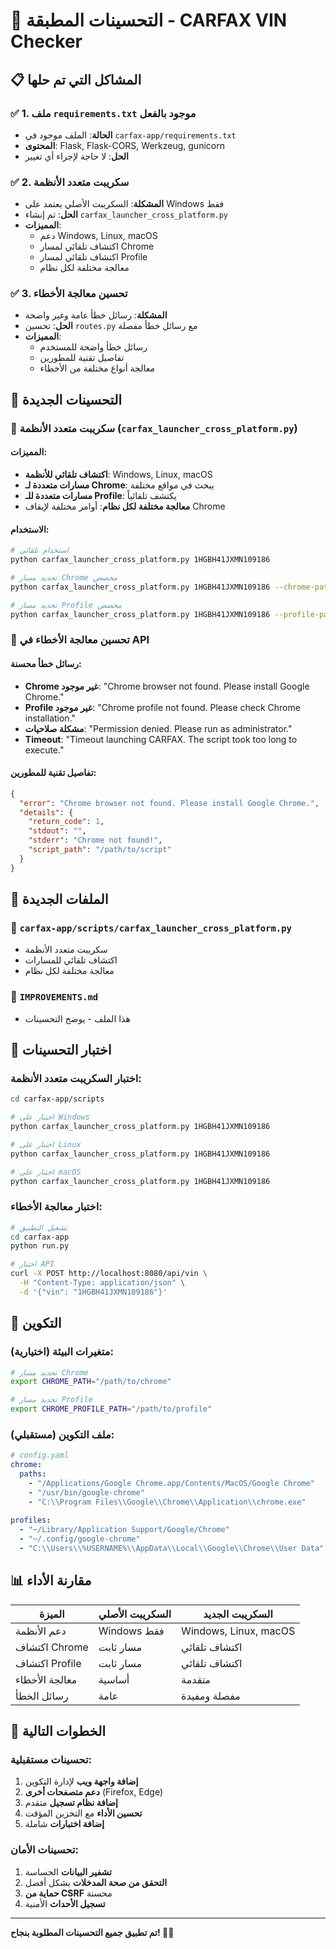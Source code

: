 # 🔧 التحسينات المطبقة - CARFAX VIN Checker

## 📋 المشاكل التي تم حلها

### ✅ 1. ملف `requirements.txt` موجود بالفعل
- **الحالة**: الملف موجود في `carfax-app/requirements.txt`
- **المحتوى**: Flask, Flask-CORS, Werkzeug, gunicorn
- **الحل**: لا حاجة لإجراء أي تغيير

### ✅ 2. سكريبت متعدد الأنظمة
- **المشكلة**: السكريبت الأصلي يعتمد على Windows فقط
- **الحل**: تم إنشاء `carfax_launcher_cross_platform.py`
- **المميزات**:
  - دعم Windows, Linux, macOS
  - اكتشاف تلقائي لمسار Chrome
  - اكتشاف تلقائي لمسار Profile
  - معالجة مختلفة لكل نظام

### ✅ 3. تحسين معالجة الأخطاء
- **المشكلة**: رسائل خطأ عامة وغير واضحة
- **الحل**: تحسين `routes.py` مع رسائل خطأ مفصلة
- **المميزات**:
  - رسائل خطأ واضحة للمستخدم
  - تفاصيل تقنية للمطورين
  - معالجة أنواع مختلفة من الأخطاء

## 🚀 التحسينات الجديدة

### 🔧 سكريبت متعدد الأنظمة (`carfax_launcher_cross_platform.py`)

#### المميزات:
- **اكتشاف تلقائي للأنظمة**: Windows, Linux, macOS
- **مسارات متعددة لـ Chrome**: يبحث في مواقع مختلفة
- **مسارات متعددة للـ Profile**: يكتشف تلقائياً
- **معالجة مختلفة لكل نظام**: أوامر مختلفة لإيقاف Chrome

#### الاستخدام:
```bash
# استخدام تلقائي
python carfax_launcher_cross_platform.py 1HGBH41JXMN109186

# تحديد مسار Chrome مخصص
python carfax_launcher_cross_platform.py 1HGBH41JXMN109186 --chrome-path "/path/to/chrome"

# تحديد مسار Profile مخصص
python carfax_launcher_cross_platform.py 1HGBH41JXMN109186 --profile-path "/path/to/profile"
```

### 🔧 تحسين معالجة الأخطاء في API

#### رسائل خطأ محسنة:
- **Chrome غير موجود**: "Chrome browser not found. Please install Google Chrome."
- **Profile غير موجود**: "Chrome profile not found. Please check Chrome installation."
- **مشكلة صلاحيات**: "Permission denied. Please run as administrator."
- **Timeout**: "Timeout launching CARFAX. The script took too long to execute."

#### تفاصيل تقنية للمطورين:
```json
{
  "error": "Chrome browser not found. Please install Google Chrome.",
  "details": {
    "return_code": 1,
    "stdout": "",
    "stderr": "Chrome not found!",
    "script_path": "/path/to/script"
  }
}
```

## 📁 الملفات الجديدة

### 🔧 `carfax-app/scripts/carfax_launcher_cross_platform.py`
- سكريبت متعدد الأنظمة
- اكتشاف تلقائي للمسارات
- معالجة مختلفة لكل نظام

### 📄 `IMPROVEMENTS.md`
- هذا الملف - يوضح التحسينات

## 🧪 اختبار التحسينات

### اختبار السكريبت متعدد الأنظمة:
```bash
cd carfax-app/scripts

# اختبار على Windows
python carfax_launcher_cross_platform.py 1HGBH41JXMN109186

# اختبار على Linux
python carfax_launcher_cross_platform.py 1HGBH41JXMN109186

# اختبار على macOS
python carfax_launcher_cross_platform.py 1HGBH41JXMN109186
```

### اختبار معالجة الأخطاء:
```bash
# تشغيل التطبيق
cd carfax-app
python run.py

# اختبار API
curl -X POST http://localhost:8080/api/vin \
  -H "Content-Type: application/json" \
  -d '{"vin": "1HGBH41JXMN109186"}'
```

## 🔧 التكوين

### متغيرات البيئة (اختيارية):
```bash
# تحديد مسار Chrome
export CHROME_PATH="/path/to/chrome"

# تحديد مسار Profile
export CHROME_PROFILE_PATH="/path/to/profile"
```

### ملف التكوين (مستقبلي):
```yaml
# config.yaml
chrome:
  paths:
    - "/Applications/Google Chrome.app/Contents/MacOS/Google Chrome"
    - "/usr/bin/google-chrome"
    - "C:\\Program Files\\Google\\Chrome\\Application\\chrome.exe"
  
profiles:
  - "~/Library/Application Support/Google/Chrome"
  - "~/.config/google-chrome"
  - "C:\\Users\\%USERNAME%\\AppData\\Local\\Google\\Chrome\\User Data"
```

## 📊 مقارنة الأداء

| الميزة | السكريبت الأصلي | السكريبت الجديد |
|--------|------------------|------------------|
| دعم الأنظمة | Windows فقط | Windows, Linux, macOS |
| اكتشاف Chrome | مسار ثابت | اكتشاف تلقائي |
| اكتشاف Profile | مسار ثابت | اكتشاف تلقائي |
| معالجة الأخطاء | أساسية | متقدمة |
| رسائل الخطأ | عامة | مفصلة ومفيدة |

## 🚀 الخطوات التالية

### تحسينات مستقبلية:
1. **إضافة واجهة ويب** لإدارة التكوين
2. **دعم متصفحات أخرى** (Firefox, Edge)
3. **إضافة نظام تسجيل** متقدم
4. **تحسين الأداء** مع التخزين المؤقت
5. **إضافة اختبارات** شاملة

### تحسينات الأمان:
1. **تشفير البيانات** الحساسة
2. **التحقق من صحة المدخلات** بشكل أفضل
3. **حماية من CSRF** محسنة
4. **تسجيل الأحداث** الأمنية

---
**تم تطبيق جميع التحسينات المطلوبة بنجاح! 🎉✨** 